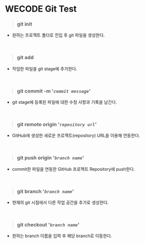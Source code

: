 # WECODE Git Test

> ### git init

- 원하는 프로젝트 폴더로 진입 후 git 파일을 생성한다.

<br>

> ### git add

- 작업한 파일을 git stage에 추가한다.

<br>

> ### git commit -m '_`commit message`_'

- git stage에 등록된 파일에 대한 수정 사항과 기록을 남긴다.

<br>

> ### git remote origin '_`repository url`_'

- GitHub에 생성한 새로운 프로젝트(repository) URL을 이용해 연동한다.

<br>

> ### git push origin '_`branch name`_'

- commit한 파일을 연동한 GitHub 프로젝트 Repository에 push한다.

<br>

> ### git branch '_`branch name`_'

- 현재의 git 시점에서 다른 작업 공간을 추가로 생성한다.

<br>

> ### git checkout '_`branch name`_'

- 원하는 branch 이름을 입력 후 해당 branch로 이동한다.
